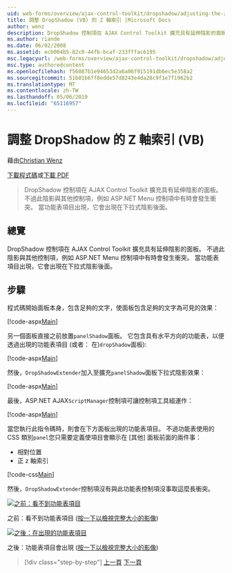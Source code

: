```yaml
---
uid: web-forms/overview/ajax-control-toolkit/dropshadow/adjusting-the-z-index-of-a-dropshadow-vb
title: 調整 DropShadow (VB) 的 Z 軸索引 |Microsoft Docs
author: wenz
description: DropShadow 控制項在 AJAX Control Toolkit 擴充具有延伸陰影的面板。 不過此陰影有時會與其他控制項，如安裝衝突...
ms.author: riande
ms.date: 06/02/2008
ms.assetid: ecb004b5-82c0-44fb-bcaf-233fffac6195
msc.legacyurl: /web-forms/overview/ajax-control-toolkit/dropshadow/adjusting-the-z-index-of-a-dropshadow-vb
msc.type: authoredcontent
ms.openlocfilehash: f56087b1e94653d2a6a06f915191db6ec5e358a2
ms.sourcegitcommit: 51b01b6ff8edde57d8243e4da28c9f1e7f1962b2
ms.translationtype: MT
ms.contentlocale: zh-TW
ms.lasthandoff: 05/06/2019
ms.locfileid: "65116957"
---
```

# <a name="adjusting-the-z-index-of-a-dropshadow-vb"></a>調整 DropShadow 的 Z 軸索引 (VB)

藉由[Christian Wenz](https://github.com/wenz)

[下載程式碼](http://download.microsoft.com/download/5/1/6/51652a81-500b-4f6b-88d3-617103e7941e/DropShadow1.vb.zip)或[下載 PDF](http://download.microsoft.com/download/b/6/a/b6ae89ee-df69-4c87-9bfb-ad1eb2b23373/dropshadow1VB.pdf)

> DropShadow 控制項在 AJAX Control Toolkit 擴充具有延伸陰影的面板。 不過此陰影與其他控制項，例如 ASP.NET Menu 控制項中有時會發生衝突。 當功能表項目出現，它會出現在下拉式陰影後面。

## <a name="overview"></a>總覽

DropShadow 控制項在 AJAX Control Toolkit 擴充具有延伸陰影的面板。 不過此陰影與其他控制項，例如 ASP.NET Menu 控制項中有時會發生衝突。 當功能表項目出現，它會出現在下拉式陰影後面。

## <a name="steps"></a>步驟

程式碼開始面板本身，包含足夠的文字，使面板包含足夠的文字為可見的效果：

[!code-aspx[Main](adjusting-the-z-index-of-a-dropshadow-vb/samples/sample1.aspx)]

另一個面板直接之前放置`panelShadow`面板。 它包含具有水平方向的功能表，以便透過出現的功能表項目 (或者： 在)`dropShadow`面板):

[!code-aspx[Main](adjusting-the-z-index-of-a-dropshadow-vb/samples/sample2.aspx)]

然後，`DropShadowExtender`加入至擴充`panelShadow`面板下拉式陰影效果：

[!code-aspx[Main](adjusting-the-z-index-of-a-dropshadow-vb/samples/sample3.aspx)]

最後，ASP.NET AJAX`ScriptManager`控制項可讓控制項工具組運作：

[!code-aspx[Main](adjusting-the-z-index-of-a-dropshadow-vb/samples/sample4.aspx)]

當您執行此指令碼時，則會在下方面板出現的功能表項目。 不過功能表使用的 CSS 類別`panel`您只需要定義使項目會顯示在 [其他] 面板前面的兩件事：

- 相對位置
- 正 z 軸索引

[!code-css[Main](adjusting-the-z-index-of-a-dropshadow-vb/samples/sample5.css)]

然後，`DropShadowExtender`控制項沒有與此功能表控制項沒事取這麼長衝突。

[![之前：看不到功能表項目](adjusting-the-z-index-of-a-dropshadow-vb/_static/image2.png)](adjusting-the-z-index-of-a-dropshadow-vb/_static/image1.png)

之前：看不到功能表項目 ([按一下以檢視完整大小的影像](adjusting-the-z-index-of-a-dropshadow-vb/_static/image3.png))

[![之後：在出現的功能表項目](adjusting-the-z-index-of-a-dropshadow-vb/_static/image5.png)](adjusting-the-z-index-of-a-dropshadow-vb/_static/image4.png)

之後：功能表項目會出現 ([按一下以檢視完整大小的影像](adjusting-the-z-index-of-a-dropshadow-vb/_static/image6.png))

> [!div class="step-by-step"]
> [上一頁](manipulating-dropshadow-properties-from-client-code-cs.md)
> [下一頁](manipulating-dropshadow-properties-from-client-code-vb.md)
